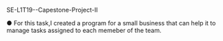 
SE-L1T19--Capestone-Project-II

 ● For this task,I created a program for a small     business that can help it to manage tasks assigned to each memeber of the team.


